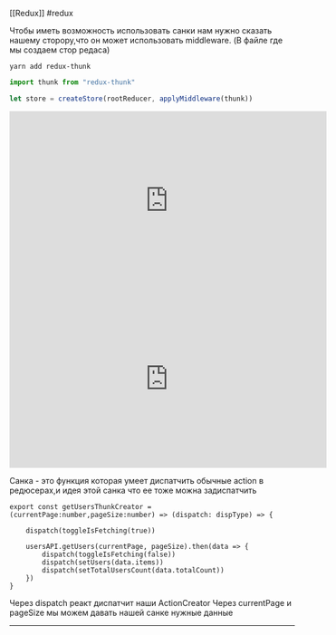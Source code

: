 [[Redux]] #redux 

Чтобы иметь возможность использовать санки нам нужно сказать нашему сторору,что он может использовать middleware. (В файле где мы создаем стор редаса)

```tsx
yarn add redux-thunk
```

```ts
import thunk from "redux-thunk"

let store = createStore(rootReducer, applyMiddleware(thunk))
```

<iframe width="560" height="315" src="https://www.youtube.com/embed/eWdnjfRu9Io" title="YouTube video player" frameborder="0" allow="accelerometer; autoplay; clipboard-write; encrypted-media; gyroscope; picture-in-picture" allowfullscreen></iframe>

<iframe width="560" height="315" src="https://www.youtube.com/embed/C-C3FLfNukU?start=1809" title="YouTube video player" frameborder="0" allow="accelerometer; autoplay; clipboard-write; encrypted-media; gyroscope; picture-in-picture" allowfullscreen></iframe>


Санка - это функция которая умеет диспатчить обычные action в редюсерах,и идея этой санка что ее тоже можна задиспатчить



```tsx
export const getUsersThunkCreator = (currentPage:number,pageSize:number) => (dispatch: dispType) => {  

    dispatch(toggleIsFetching(true))  
  
    usersAPI.getUsers(currentPage, pageSize).then(data => {  
        dispatch(toggleIsFetching(false))  
        dispatch(setUsers(data.items))  
        dispatch(setTotalUsersCount(data.totalCount))  
    })  
}
```

Через dispatch реакт диспатчит наши ActionCreator
Через currentPage и pageSize мы можем давать нашей санке нужные данные 

_______________
